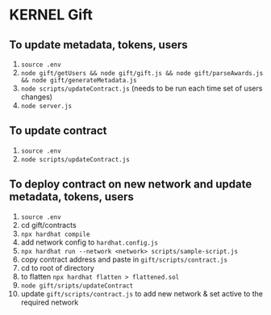 # KERNEL Gift
## To update metadata, tokens, users
1. `source .env`
2. `node gift/getUsers && node gift/gift.js && node gift/parseAwards.js && node gift/generateMetadata.js`
3. `node scripts/updateContract.js` (needs to be run each time set of users changes) 
4. `node server.js`

## To update contract
1. `source .env`
2. `node scripts/updateContract.js`

## To deploy contract on new network and update metadata, tokens, users
1. `source .env`
1. cd gift/contracts
2. `npx hardhat compile`
3. add network config to `hardhat.config.js`
4. `npx hardhat run --network <network> scripts/sample-script.js`
5. copy contract address and paste in `gift/scripts/contract.js`
6. cd to root of directory
7. to flatten `npx hardhat flatten > flattened.sol`
7. `node gift/sripts/updateContract`
2. update `gift/scripts/contract.js` to add new network & set active to the required network